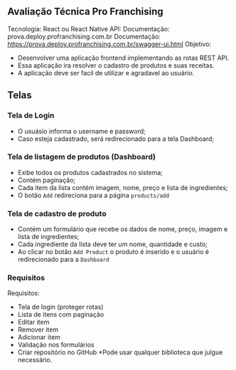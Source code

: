 ## Avaliação Técnica Pro Franchising ##
Tecnologia: React ou React Native
API: Documentação: prova.deploy.profranchising.com.br
Documentação: https://prova.deploy.profranchising.com.br/swagger-ui.html
Objetivo:
* Desenvolver uma aplicação frontend implementando as rotas REST API.
* Essa aplicação ira resolver o cadastro de produtos e suas receitas.
* A aplicação deve ser facil de utilizar e agradavel ao usuário.

## Telas ##

### Tela de Login
* O usuásio informa o username e password;
* Caso esteja cadastrado, será redirecionado para a tela Dashboard;

### Tela de listagem de produtos (Dashboard) ###
* Exibe todos os produtos cadastrados no sistema;
* Contém paginação;
* Cada item da lista contém imagem, nome, preço e lista de ingredientes;
* O botão `Add` redireciona para a página `products/add`


### Tela de cadastro de produto  ###
* Contém um formulário que recebe os dados de nome, preço, imagem e lista de ingredientes;
* Cada ingrediente da lista deve ter um nome, quantidade e custo;
* Ao clicar no botão `Add Product` o produto é inserido e o usuário é redirecionado para a `Dashboard`

### Requisitos ###
Requisitos:
* Tela de login (proteger rotas)
* Lista de itens com paginação
* Editar item
* Remover item
* Adicionar item
* Validação nos formulários
* Criar repositório no GitHub
*Pode usar qualquer biblioteca que julgue necessário.
